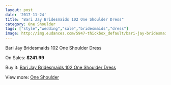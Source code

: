 ```yaml
---
layout: post
date: '2017-11-24'
title: "Bari Jay Bridesmaids 102 One Shoulder Dress"
category: One Shoulder
tags: ["style","wedding","sale","bridesmaids","dress"]
image: http://img.eudances.com/5947-thickbox_default/bari-jay-bridesmaids-102-one-shoulder-dress.jpg
---
```

Bari Jay Bridesmaids 102 One Shoulder Dress

On Sales: **$241.99**
<a href="https://www.eudances.com/en/one-shoulder/2103-bari-jay-bridesmaids-102-one-shoulder-dress.html"><amp-img layout="responsive" width="600" height="600" src="//img.eudances.com/5947-thickbox_default/bari-jay-bridesmaids-102-one-shoulder-dress.jpg" alt="Bari Jay Bridesmaids 102 One Shoulder Dress 0" /></a>
<a href="https://www.eudances.com/en/one-shoulder/2103-bari-jay-bridesmaids-102-one-shoulder-dress.html"><amp-img layout="responsive" width="600" height="600" src="//img.eudances.com/5948-thickbox_default/bari-jay-bridesmaids-102-one-shoulder-dress.jpg" alt="Bari Jay Bridesmaids 102 One Shoulder Dress 1" /></a>

Buy it: [Bari Jay Bridesmaids 102 One Shoulder Dress](https://www.eudances.com/en/one-shoulder/2103-bari-jay-bridesmaids-102-one-shoulder-dress.html "Bari Jay Bridesmaids 102 One Shoulder Dress")

View more: [One Shoulder](https://www.eudances.com/en/23-one-shoulder "One Shoulder")